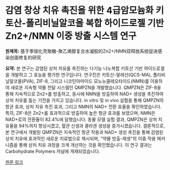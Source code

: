 # 감염 창상 치유 촉진을 위한 4급암모늄화 키토산-폴리비닐알코올 복합 하이드로젤 기반 Zn2+/NMN 이중 방출 시스템 연구

**원제목:** 基于季铵化壳聚糖-聚乙烯醇复合水凝胶的Zn2+/NMN双释放系统促进感染创面修复的研究

**요약:** 본 연구는 감염된 상처 치유를 촉진하는 다기능 나노복합 키토산 기반 하이드로겔을 개발하고 그 효능을 평가한 연구입니다.  연구진은 키토산-말레산(QCS-MA), 폴리비닐알코올(PVA), ZIF-8, 그리고 니코틴아마이드 모노뉴클레오타이드(NMN)를 이용하여 새로운 지속형 약물 전달 시스템인 QMPZN을 개발했습니다.  QMPZN은 ZIF-8을 통해 지속적으로 Zn2+를 방출하고, 동시에 NMN을 방출하여 NAD+ 생성을 촉진하여 상처 치유를 돕는 기전을 가지고 있습니다.  in vitro 및 in vivo 실험을 통해 QMPZN의 항균 효과, 상처 치유 촉진 효과, 그리고 NMN의 NAD+ 전환 효율을 확인하였습니다.  특히, ZIF-8은 Zn2+를 효과적으로 방출하여 높은 항균 효과를 보였으며, NMN은 NAD+로의 전환율이 82.4%에 달했습니다.  동물 모델 실험 결과, QMPZN은 상처 치유율을 94%까지 향상시켰고, 혈관 신생과 콜라겐 생성을 증가시켰습니다.  결론적으로, 본 연구에서 개발된 QMPZN은 지속적인 항균 작용과 NAD+ 생성 촉진을 통해 감염된 상처 치유에 효과적인 새로운 치료법으로 제시되며,  "약물 방출-재생"의 이중 작용 메커니즘을 통해 상처 치유 과정을 크게 개선하는 것을 확인했습니다.  이 연구 결과는 Carbohydrate Polymers 저널에 게재되었습니다.

[원문 링크](https://www.ebiotrade.com/newsf/2025-7/20250726084103433.htm)
